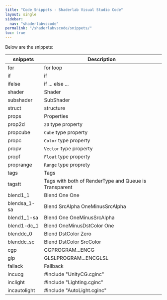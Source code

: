 ```yaml
---
title: "Code Snippets - Shaderlab Visual Studio Code"
layout: single
sidebar:
  nav: "shaderlabvscode"
permalink: "/shaderlabvscode/snippets/"
toc: true
---
```


Below are the snippets:

snippets | Description
-- | --
for | for loop
if | if 
ifelse | if ... else ...
shader | Shader 
subshader | SubShader
struct | structure 
props | Properties 
prop2d | `2D` type property
propcube | `Cube` type property
propc | `Color` type property
propv | `Vector` type property
propf | `Float` type property
proprange | `Range` type proprety
tags | Tags
tagstt | Tags with both of RenderType and Queue is Transparent
blend1_1 | Blend One One
blendsa_1-sa | Blend SrcAlpha OneMinusSrcAlpha
blend1_1-sa | Blend One OneMinusSrcAlpha
blend1-dc_1 | Blend OneMinusDstColor One
blenddc_0 | Blend DstColor Zero
blenddc_sc | Blend DstColor SrcColor
cgp | CGPROGRAM...ENCG
glp | GLSLPROGRAM...ENCGLSL
fallack | Fallback
incucg | #include "UnityCG.cginc"
inclight | #include "Lighting.cginc" 
incautolight | #include "AutoLight.cginc" 